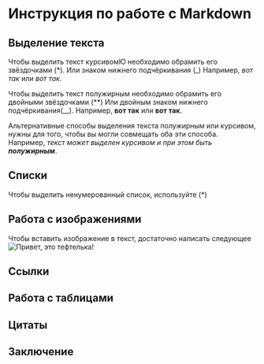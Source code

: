 # Инструкция по работе с Markdown

## Выделение текста

Чтобы выделить текст курсивомЮ необходимо обрамить его звёздочками (*). Или знаком нижнего подчёркивания (_) Например, *вот так* или _вот так_.

Чтобы выделить текст полужирным необходимо обрамить его двойными звёздочками (**) Или двойным знаком нижнего подчёркивания(__). Например, **вот так** или __вот так__.

Альтернативные способы выделения текста полужирным или курсивом, нужны для того, чтобы вы могли совмещать оба эти способа. Например, _текст может выделен курсивом и при этом быть **полужирным**_.

## Списки

Чтобы выделить ненумерованный список, используйте (*)

## Работа с изображениями

Чтобы вставить изображение в текст, достаточно написать следующее ![Привет, это тефтелька!](Teftelka.jpg)

## Ссылки

## Работа с таблицами

## Цитаты

## Заключение